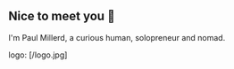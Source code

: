 ## Nice to meet you 👋

I'm Paul Millerd, a curious human, solopreneur and nomad.  

logo: [/logo.jpg]
